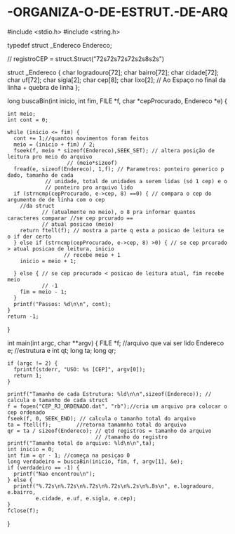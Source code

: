 # -ORGANIZA-O-DE-ESTRUT.-DE-ARQ

#include <stdio.h>
#include <string.h>

  typedef struct _Endereco Endereco;

  // registroCEP = struct.Struct("72s72s72s72s2s8s2s")

  struct _Endereco {
    char logradouro[72];
    char bairro[72];
    char cidade[72];
    char uf[72];
    char sigla[2];
    char cep[8];
    char lixo[2]; // Ao Espaço no final da linha + quebra de linha
  };

  long buscaBin(int inicio, int fim, FILE *f, char *cepProcurado, Endereco *e) {

    int meio;
    int cont = 0;

    while (inicio <= fim) {
      cont += 1;//quantos movimentos foram feitos
      meio = (inicio + fim) / 2;
      fseek(f, meio * sizeof(Endereco),SEEK_SET); // altera posição de leitura pro meio do arquivo
                       // (meio*sizeof)
      fread(e, sizeof(Endereco), 1,f); // Parametros: ponteiro generico p dado, tamanho de cada
                // unidade, total de unidades a serem lidas (só 1 cep) e o
                // ponteiro pro arquivo lido
      if (strncmp(cepProcurado, e->cep, 8) ==0) { // compara o cep do argumento de de linha com o cep
        //da struct
               // (atualmente no meio), o 8 pra informar quantos caracteres comparar //se cep prcurado ==
               // atual posicao (meio)
        return ftell(f); // mostra a parte q esta a posicao de leitura se o if der certo
      } else if (strncmp(cepProcurado, e->cep, 8) >0) { // se cep prcurado > atual posicao de leitura, inicio
                      // recebe meio + 1
        inicio = meio + 1;

      } else { // se cep procurado < posicao de leitura atual, fim recebe meio
               // -1
        fim = meio - 1;
      }
      printf("Passos: %d\n\n", cont);
    }
    return -1;
  }

  int main(int argc, char **argv) {
    FILE *f;  //arquivo que vai ser lido
    Endereco e;  //estrutura e
    int qt;
    long ta;
    long qr;

    if (argc != 2) {
      fprintf(stderr, "USO: %s [CEP]", argv[0]);
      return 1;
    }

    printf("Tamanho de cada Estrutura: %ld\n\n",sizeof(Endereco)); // calcula o tamanho de cada struct
    f = fopen("CEP_RJ_ORDENADO.dat", "rb");//cria um arquivo pra colocar o cep ordenado
    fseek(f, 0, SEEK_END); // calcula o tamanho total do arquivo
    ta = ftell(f);        //retorna tamamnho total do arquivo
    qr = ta / sizeof(Endereco); // qtd registros = tamanho do arquivo 
                                // /tamanho do registro
    printf("Tamanho total do arquivo: %ld\n\n",ta);                   
    int inicio = 0;
    int fim = qr - 1; //começa na posiçao 0
    long verdadeiro = buscaBin(inicio, fim, f, argv[1], &e);
    if (verdadeiro == -1) {
      printf("Nao encontrou\n");
    } else {
      printf("%.72s\n%.72s\n%.72s\n%.72s\n%.2s\n%.8s\n", e.logradouro, e.bairro,
             e.cidade, e.uf, e.sigla, e.cep);
    }
    fclose(f);
  }
